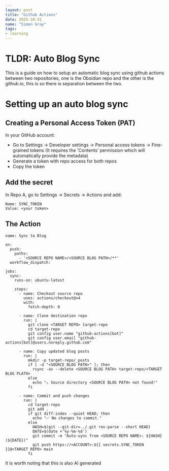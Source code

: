 ```yaml
---
layout: post
title: "Github Actions"
date: 2025-10-31
name: "Simon Gray"
tags:
- learning
---
```


# TLDR: Auto Blog Sync
This is a guide on how to setup an automatic blog sync using github actions between two repositories, one is the Obsidian repo and the other is the github.io, this is so there is separation between the two.

# Setting up an auto blog sync

## Creating a Personal Access Token (PAT)
In your GitHub account:
- Go to Settings → Developer settings → Personal access tokens → Fine-grained tokens (It requires the 'Contents' permission which will automatically provide the metadata)
- Generate a token with repo access for both repos
- Copy the token

## Add the secret
In Repo A, go to Settings → Secrets → Actions and add:
```
Name: SYNC_TOKEN
Value: <your token>
```

## The Action

```
name: Sync to Blog

on:
  push:
    paths:
      - '<SOURCE REPO NAME>/<SOURCE BLOG PATH>/**'
  workflow_dispatch:

jobs:
  sync:
    runs-on: ubuntu-latest

    steps:
      - name: Checkout source repo
        uses: actions/checkout@v4
        with:
          fetch-depth: 0

      - name: Clone destination repo
        run: |
          git clone <TARGET REPO> target-repo
          cd target-repo
          git config user.name "github-actions[bot]"
          git config user.email "github-actions[bot]@users.noreply.github.com"

      - name: Copy updated blog posts
        run: |
          mkdir -p target-repo/_posts
          if [ -d "<SOURCE BLOG PATH>" ]; then
            rsync -av --delete <SOURCE BLOG PATH> target-repo/<TARGET BLOG PLATH>
          else
            echo "⚠️ Source directory <SOURCE BLOG PATH> not found!"
          fi

      - name: Commit and push changes
        run: |
          cd target-repo
          git add .
          if git diff-index --quiet HEAD; then
            echo "✅ No changes to commit."
          else
            HASH=$(git --git-dir=../.git rev-parse --short HEAD)
            DATE=$(date +'%y-%m-%d')
            git commit -m "Auto-sync from <SOURCE REPO NAME>: ${HASH} (${DATE})"
            git push https://<ACCOUNT>:${{ secrets.SYNC_TOKEN }}@<TARGET REPO> main
          fi
```
It is worth noting that this is also AI generated
